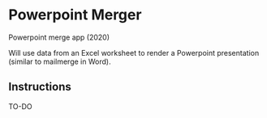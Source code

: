 # Powerpoint Merger

Powerpoint merge app (2020)

Will use data from an Excel worksheet to render a Powerpoint presentation (similar to mailmerge in Word).

## Instructions

TO-DO


